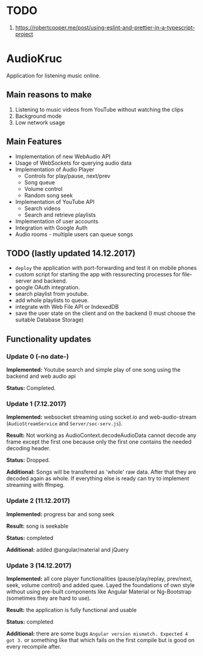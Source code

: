 # TODO
1. https://robertcooper.me/post/using-eslint-and-prettier-in-a-typescript-project

# AudioKruc 
Application for listening music online.

## Main reasons to make
1. Listening to music videos from YouTube without watching the clips
2. Background mode
3. Low network usage

## Main Features
* Implementation of new WebAudio API
* Usage of WebSockets for querying audio data
* Implementation of Audio Player
  - Controls for play/pause, next/prev
  - Song queue
  - Volume control
  - Random song seek
* Implementation of YouTube API
  - Search videos
  - Search and retrieve playlists
* Implementation of user accounts
* Integration with Google Auth
* Audio rooms - multiple users can queue songs

## TODO (lastly updated 14.12.2017)
- `deploy` the application with port-forwarding and test it on mobile phones
- custom script for starting the app with ressurecting processes for file-server and backend.
- google OAuth integration.
- search playlist from youtube.
- add whole playlists to queue.
- integrate with Web File API or IndexedDB
- save the user state on the client and on the backend (I must choose the suitable Database Storage)


## Functionality updates
### Update 0 (-no date-)
**Implemented:** Youtube search and simple play of one song using the backend and web audio api

**Status:** Completed.

### Update 1 (7.12.2017)
**Implemented:** websocket streaming using socket.io and web-audio-stream (`AudioStreamService` and `Server/soc-serv.js`). 

**Result:** Not working as AudioContext.decodeAudioData cannot decode any frame except the first one because only the first one contains the needed decoding header. 

**Status:** Dropped. 

**Additional:** Songs will be transfered as 'whole' raw data. After that they are decoded again as whole. If everything else is ready can try to implement streaming with ffmpeg.

### Update 2 (11.12.2017)
**Implemented:** progress bar and song seek

**Result:** song is seekable

**Status:** completed

**Additional:** added @angular/material and jQuery

### Update 3 (14.12.2017)
**Implemented:** all core player functionalities (pause/play/replay, prev/next, seek, volume control) and added quee.
Layed the foundations of own style without using pre-built components like Angular Material or Ng-Bootstrap (sometimes they are hard to use).

**Result:** the application is fully functional and usable

**Status:** completed

**Additional:** there are some bugs `Angular version mismatch. Expected 4 got 3.` or something like that which fails on the first compile but is good on every recompile after.